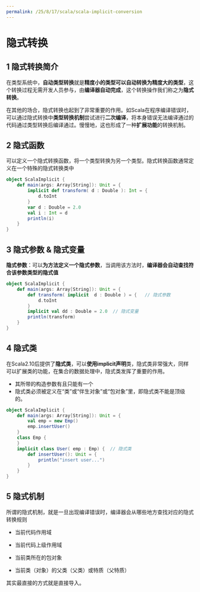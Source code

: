 ```yaml
---
permalink: /25/8/17/scala/scala-implicit-conversion
---
```


# 隐式转换

## 1 隐式转换简介

在类型系统中，**自动类型转换**就是**精度小的类型可以自动转换为精度大的类型**，这个转换过程无需开发人员参与，由**编译器自动完成**，这个转换操作我们称之为**隐式转换**。

在其他的场合，隐式转换也起到了非常重要的作用。如Scala在程序编译错误时，可以通过隐式转换中**类型转换机制**尝试进行**二次编译**，将本身错误无法编译通过的代码通过类型转换后编译通过。慢慢地，这也形成了一种**扩展功能**的转换机制。

## 2 隐式函数

可以定义一个隐式转换函数，将一个类型转换为另一个类型。隐式转换函数通常定义在一个特殊的隐式转换类中

```scala
object ScalaImplicit {
    def main(args: Array[String]): Unit = {
        implicit def transform( d : Double ): Int = {
            d.toInt
        }
        var d : Double = 2.0
        val i : Int = d
        println(i)
    }
}
```



## 3 隐式参数 & 隐式变量

**隐式参数**：可以**为方法定义一个隐式参数**，当调用该方法时，**编译器会自动查找符合该参数类型的隐式值**



```scala
object ScalaImplicit {
    def main(args: Array[String]): Unit = {
        def transform( implicit  d : Double ) = {	// 隐式参数
            d.toInt
        }
        implicit val dd : Double = 2.0	// 隐式变量
        println(transform)
    }
}
```

## 4 隐式类

​	在Scala2.10后提供了**隐式类**，可以**使用implicit声明**类，隐式类非常强大，同样可以扩展类的功能，在集合的数据处理中，隐式类发挥了重要的作用。

-   其所带的构造参数有且只能有一个
-   隐式类必须被定义在“类”或“伴生对象”或“包对象”里，即隐式类不能是顶级的。


```scala
object ScalaImplicit {
    def main(args: Array[String]): Unit = {
        val emp = new Emp()
        emp.insertUser()
    }
    class Emp {
    }
    implicit class User( emp : Emp) {  // 隐式类
        def insertUser(): Unit = {
            println("insert user...")
        }
    }
}
```



## 5 隐式机制

所谓的隐式机制，就是一旦出现编译错误时，编译器会从哪些地方查找对应的隐式转换规则

-   当前代码作用域

-   当前代码上级作用域

-   当前类所在的包对象

-   当前类（对象）的父类（父类）或特质（父特质）


其实最直接的方式就是直接导入。
